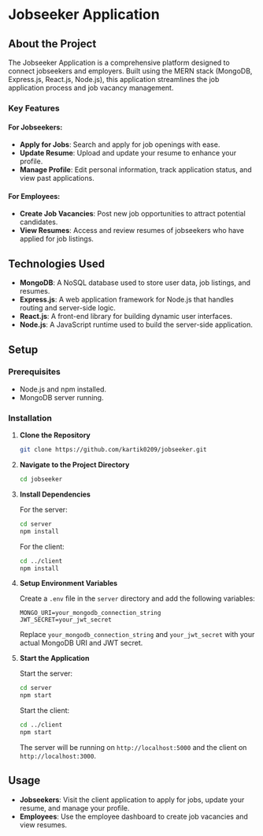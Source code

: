 
# Jobseeker Application

## About the Project

The Jobseeker Application is a comprehensive platform designed to connect jobseekers and employers. Built using the MERN stack (MongoDB, Express.js, React.js, Node.js), this application streamlines the job application process and job vacancy management.

### Key Features

#### For Jobseekers:
- **Apply for Jobs**: Search and apply for job openings with ease.
- **Update Resume**: Upload and update your resume to enhance your profile.
- **Manage Profile**: Edit personal information, track application status, and view past applications.

#### For Employees:
- **Create Job Vacancies**: Post new job opportunities to attract potential candidates.
- **View Resumes**: Access and review resumes of jobseekers who have applied for job listings.

## Technologies Used

- **MongoDB**: A NoSQL database used to store user data, job listings, and resumes.
- **Express.js**: A web application framework for Node.js that handles routing and server-side logic.
- **React.js**: A front-end library for building dynamic user interfaces.
- **Node.js**: A JavaScript runtime used to build the server-side application.

## Setup

### Prerequisites
- Node.js and npm installed.
- MongoDB server running.

### Installation

1. **Clone the Repository**

   ```bash
   git clone https://github.com/kartik0209/jobseeker.git
   ```

2. **Navigate to the Project Directory**

   ```bash
   cd jobseeker
   ```

3. **Install Dependencies**

   For the server:
   ```bash
   cd server
   npm install
   ```

   For the client:
   ```bash
   cd ../client
   npm install
   ```

4. **Setup Environment Variables**

   Create a `.env` file in the `server` directory and add the following variables:

   ```env
   MONGO_URI=your_mongodb_connection_string
   JWT_SECRET=your_jwt_secret
   ```

   Replace `your_mongodb_connection_string` and `your_jwt_secret` with your actual MongoDB URI and JWT secret.

5. **Start the Application**

   Start the server:
   ```bash
   cd server
   npm start
   ```

   Start the client:
   ```bash
   cd ../client
   npm start
   ```

   The server will be running on `http://localhost:5000` and the client on `http://localhost:3000`.

## Usage

- **Jobseekers**: Visit the client application to apply for jobs, update your resume, and manage your profile.
- **Employees**: Use the employee dashboard to create job vacancies and view resumes.


